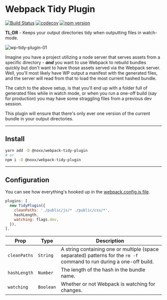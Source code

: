 # Webpack Tidy Plugin

[![Build Status](https://travis-ci.org/the0neWhoKnocks/webpack-tidy-plugin.svg?branch=master)](https://travis-ci.org/the0neWhoKnocks/webpack-tidy-plugin)
[![codecov](https://codecov.io/gh/the0neWhoKnocks/webpack-tidy-plugin/branch/master/graph/badge.svg)](https://codecov.io/gh/the0neWhoKnocks/webpack-tidy-plugin)
[![npm version](https://badge.fury.io/js/%40noxx%2Fwebpack-tidy-plugin.svg)](https://badge.fury.io/js/%40noxx%2Fwebpack-tidy-plugin)

**TL;DR** - Keeps your output directories tidy when outputting files in watch-mode.

![wp-tidy-plugin-01](https://user-images.githubusercontent.com/344140/36881882-82d68602-1d85-11e8-8989-170c5b3f1ed9.gif)

Imagine you have a project utilizing a node server that serves assets from a
specific directory - **_and_** you want to use Webpack to rebuild bundles quickly
but don't want to have those assets served via the Webpack server. Well, you'll
most likely have WP output a manifest with the generated files, and the server
will read from that to load the most current hashed bundle.

The catch to the above setup, is that you'll end up with a folder full of
generated files while in watch mode, or when you run a one-off build (say for
production) you may have some straggling files from a previous dev session.

This plugin will ensure that there's only ever one version of the current bundle
in your output directories.

---

## Install

```sh
yarn add -D @noxx/webpack-tidy-plugin
# or
npm i -D @noxx/webpack-tidy-plugin
```

---

## Configuration

You can see how everything's hooked up in the [webpack.config.js file](./example/webpack.config.js).

```js
plugins: [
  new TidyPlugin({
    cleanPaths: './public/js/* ./public/css/*',
    hashLength,
    watching: flags.dev,
  }),
],
```

| Prop         | Type      | Description |
| ------------ | --------- | ----------- |
| `cleanPaths` | `String`  | A string containing one or multiple (space separated) patterns for the `rm -f` command to run during a one-off build. |
| `hashLength` | `Number`  | The length of the hash in the bundle name. |
| `watching`   | `Boolean` | Whether or not Webpack is watching for changes. |

